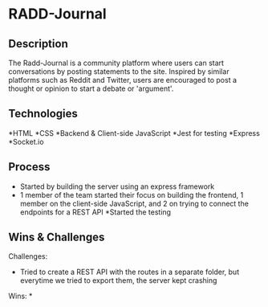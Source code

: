 # RADD-Journal

## Description
The Radd-Journal is a community platform where users can start conversations by posting statements to the site. Inspired by similar platforms such as Reddit and Twitter, users are encouraged to post a thought or opinion to start a debate or 'argument'.

## Technologies
*HTML
*CSS
*Backend & Client-side JavaScript
*Jest for testing
*Express
*Socket.io

## Process
* Started by building the server using an express framework
* 1 member of the team started their focus on building the frontend, 1 member on the client-side JavaScript, and 2 on trying to connect the endpoints for a REST API
*Started the testing

## Wins & Challenges
Challenges:
* Tried to create a REST API with the routes in a separate folder, but everytime we tried to export them, the server kept crashing

Wins:
*



